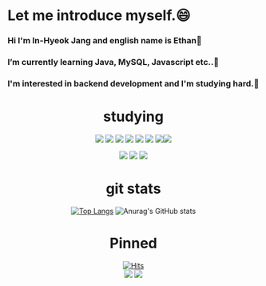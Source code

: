  
# Let me introduce myself.😄

### Hi I'm In-Hyeok Jang and english name is Ethan👋
### I’m currently learning Java, MySQL, Javascript etc..🌱
### I'm interested in backend development and I'm studying hard.📖

<div align=center>

# studying
<img src="https://img.shields.io/badge/Java-007396?style=flat&logo=Java&logoColor=white"/> <img src="https://img.shields.io/badge/MySQL-4479A1?style=flat&logo=MySQL&logoColor=white"/> <img src="https://img.shields.io/badge/HTML5-E34F26?style=flat&logo=HTML5&logoColor=white"/> <img src="https://img.shields.io/badge/CSS3-1572B6?style=flat&logo=CSS3&logoColor=white"/> <img src="https://img.shields.io/badge/JavaScript-F7DF1E?style=flat&logo=JavaScript&logoColor=white"/> <img src="https://img.shields.io/badge/jQuery-0769AD?style=flat&logo=jQuery&logoColor=white"/> <img src="https://img.shields.io/badge/Apache Tomcat-F8DC75?style=flat&logo=Apache Tomcat&logoColor=white"/><img src="https://img.shields.io/badge/Spring Boot-6DB33F?style=flat&logo=Spring Boot&logoColor=white"/><br>
 
<img src="https://img.shields.io/badge/Notion-000000?style=flat&logo=Notion&logoColor=white"/>  <img src="https://img.shields.io/badge/Git-F05032?style=flat&logo=Git&logoColor=white"/> <img src="https://img.shields.io/badge/GitHub-171717?style=flat&logo=Github&logoColor=white"/>

# git stats
[![Top Langs](https://github-readme-stats.vercel.app/api/top-langs/?username=In-HyeokJang&langs_count=8)](https://github.com/In-HyeokJang/github-readme-stats)
![Anurag's GitHub stats](https://github-readme-stats.vercel.app/api?username=In-HyeokJang&show_icons=true&theme=radical)


 
# Pinned
[![Hits](https://hits.seeyoufarm.com/api/count/incr/badge.svg?url=https%3A%2F%2Fgithub.com%2FIn-HyeokJang&count_bg=%2379C83D&title_bg=%23555555&icon=&icon_color=%23E7E7E7&title=hits&edge_flat=false)](https://hits.seeyoufarm.com)<br>
<a href="https://in-hyeokjang.notion.site/in-hyeokjang/Ethan-c6951f05056149679b12d237b8fe53fe/"><img src="https://img.shields.io/badge/Notion-Portfolio-9cf?style=for-the-badge&logo=notion&logoColor=9cf"/></a>
<a href="https://www.notion.so/28b3e16308344e64aedefc98d3889e3d/"><img src="https://img.shields.io/badge/FinalProject-Notion-9cf?style=for-the-badge&logo=notion&logoColor=9cf"/></a>
 
 </div>
 

<!--
**In-HyeokJang/In-HyeokJang** is a ✨ _special_ ✨ repository because its `README.md` (this file) appears on your GitHub profile.

Here are some ideas to get you started:

- 🔭 I’m currently working on ...
- 🌱 I’m currently learning ...
- 👯 I’m looking to collaborate on ...
- 🤔 I’m looking for help with ...
- 💬 Ask me about ...
- 📫 How to reach me: ...
- 😄 Pronouns: ...
- ⚡ Fun fact: ...
-->
